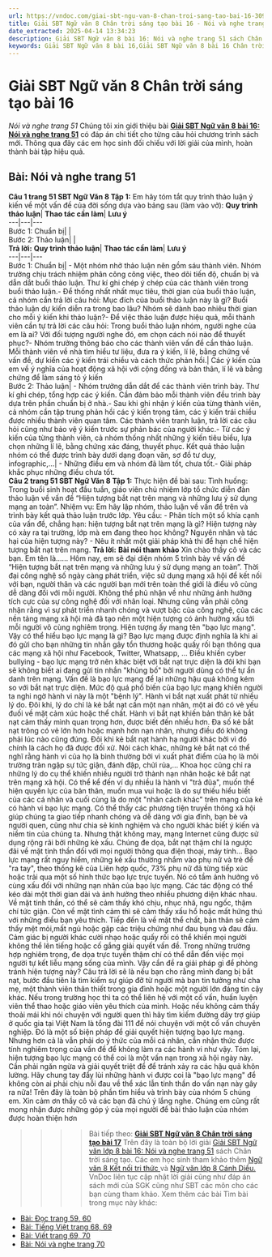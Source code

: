 ```yaml
---
url: https://vndoc.com/giai-sbt-ngu-van-8-chan-troi-sang-tao-bai-16-309431
title: Giải SBT Ngữ văn 8 Chân trời sáng tạo bài 16 - Nói và nghe trang 51 - VnDoc.com
date_extracted: 2025-04-14 13:34:23
description: Giải SBT Ngữ văn 8 bài 16: Nói và nghe trang 51 sách Chân trời sáng tạo có đáp án chi tiết cho các bạn cùng tham khảo.
keywords: Giải SBT Ngữ văn 8 bài 16,Giải SBT Ngữ văn 8 bài 16 Chân trời sáng tạo,Giải sách bài tập Ngữ văn CTST lớp 8,Ngữ văn lớp 8 Chân trời sáng tạo,giải bài tập ngữ văn lớp 8,bài Nói và nghe trang 51,giải SBT ngữ văn 8 CTST trang 51
---
```


# Giải SBT Ngữ văn 8 Chân trời sáng tạo bài 16
 _Nói và nghe trang 51_
Chúng tôi xin giới thiệu bài **[Giải SBT Ngữ văn 8 bài 16: Nói và nghe trang 51](<https://vndoc.com/giai-sbt-ngu-van-8-chan-troi-sang-tao-bai-16-309431>)** có đáp án chi tiết cho từng câu hỏi chương trình sách mới. Thông qua đây các em học sinh đối chiếu với lời giải của mình, hoàn thành bài tập hiệu quả.
## **Bài: Nói và nghe trang 51**
**Câu 1 trang 51 SBT Ngữ Văn 8 Tập 1:** Em hãy tóm tắt quy trình thảo luận ý kiến về một vấn đề của đời sống dựa vào bảng sau \(làm vào vở\):
**Quy trình thảo luận**| **Thao tác cần làm**| **Lưu ý**  
---|---|---  
Bước 1: Chuẩn bị| |   
Bước 2: Thảo luận| |   
**Trả lời:**
**Quy trình thảo luận**| **Thao tác cần làm**| **Lưu ý**  
---|---|---  
Bước 1: Chuẩn bị| \- Một nhóm nhở thảo luận nên gồm sáu thành viên. Nhóm trưởng chịu trách nhiệm phân công công việc, theo dõi tiến độ, chuẩn bị và dẫn dắt buổi thảo luận. Thư kí ghi chép ý chép của các thành viên trong buổi thảo luận.\- Để thống nhất nhất mục tiêu, thời gian của buổi thảo luận, cả nhóm cần trả lời câu hỏi: Mục đích của buổi thảo luận này là gì? Buổi thảo luận dự kiến diễn ra trong bao lâu? Nhóm sẽ dành bao nhiêu thời gian cho mỗi ý kiến khi thảo luận?\- Để việc thảo luận được hiệu quả, mỗi thành viên cần tự trả lời các câu hỏi: Trong buổi thảo luận nhóm, người nghe của em là ai? Với đối tượng người nghe đó, em chọn cách nói nào để thuyết phục?\- Nhóm trưởng thông báo cho các thành viên vấn đề cần thảo luận. Mỗi thành viên về nhà tìm hiểu tư liệu, đưa ra ý kiến, lí lẽ, bằng chứng về vấn đề, dự kiến các ý kiến trái chiều và cách thức phản hồi.| Các ý kiến của em về ý nghĩa của hoạt động xã hội với cộng đồng và bản thân, lí lẽ và bằng chứng để làm sáng tỏ ý kiến  
Bước 2: Thảo luận| \- Nhóm trưởng dẫn dắt để các thành viên trình bày. Thư kí ghi chép, tổng hợp các ý kiến. Cần đảm bảo mỗi thành viên đều trình bày dựa trên phần chuẩn bị ở nhà.\- Sau khi ghi nhận ý kiến của từng thành viên, cả nhóm cần tập trung phản hồi các ý kiến trọng tâm, các ý kiến trái chiều được nhiều thành viên quan tâm. Các thành viên tranh luận, trả lời các câu hỏi cũng như bảo vệ ý kiến trước sự phản bác của người khác.\- Từ các ý kiến của từng thành viên, cả nhóm thống nhất những ý kiến tiêu biểu, lựa chọn những lí lẽ, bằng chứng xác đáng, thuyết phục. Kết quả thảo luận nhóm có thể được trình bày dưới dạng đoạn văn, sơ đồ tư duy, infographic,…| \- Những điều em và nhóm đã làm tốt, chưa tốt.\- Giải pháp khắc phục những điều chưa tốt.  
**Câu 2 trang 51 SBT Ngữ Văn 8 Tập 1:** Thực hiện đề bài sau:
Tình huống: Trong buổi sinh hoạt đầu tuần, giáo viên chủ nhiệm lớp tổ chức diễn đàn thảo luận về vấn đề “Hiện tượng bắt nạt trên mạng và những lưu ý sử dụng mạng an toàn”.
Nhiệm vụ: Em hãy lập nhóm, thảo luận về vấn đề trên và trình bày kết quả thảo luận trước lớp.
Yêu cầu:
\- Phân tích một số khía cạnh của vấn đề, chẳng hạn: hiện tượng bắt nạt trên mạng là gì? Hiện tượng này có xảy ra tại trường, lớp mà em đang theo học không? Nguyên nhân và tác hại của hiện tượng này?
\- Nêu ít nhất một giải pháp khả thi để hạn chế hiện tượng bắt nạt trên mạng.
**Trả lời:**
**Bài nói tham khảo**
Xin chào thầy cô và các bạn. Em tên là...... Hôm nay, em sẽ đại diện nhóm 5 trình bày về vấn đề “Hiện tượng bắt nạt trên mạng và những lưu ý sử dụng mạng an toàn”. Thời đại công nghệ số ngày càng phát triển, việc sử dụng mạng xã hội để kết nối với bạn, người thân và các người bạn mới trên toàn thế giới là điều vô cùng dễ dàng đối với mỗi người. Không thể phủ nhận về như những ảnh hưởng tích cực của sự công nghệ đối với nhân loại. Nhưng cũng vẫn phải công nhận rằng vì sự phát triển nhanh chóng và vượt bậc của công nghệ, của các nền tảng mạng xã hội mà đã tạo nên một hiện tượng có ảnh hưởng xấu tới mỗi người vô cùng nghiêm trọng. Hiện tượng ấy mang tên "bạo lực mạng".
Vậy có thể hiểu bạo lực mạng là gì? Bạo lực mạng được định nghĩa là khi ai đó gửi cho bạn những tin nhắn gây tổn thương hoặc quấy rối bạn thông qua các mạng xã hội như Facebook, Twitter, Whatsapp, ... Điều khiến cyber bullying - bạo lực mạng trở nên khác biệt với bắt nạt trực diện là đôi khi bạn sẽ không biết ai đang gửi tin nhắn "khủng bố" bởi người dùng có thể tự ẩn danh trên mạng. Vấn đề là bạo lực mạng để lại những hậu quả không kém so với bắt nạt trực diện. Mức độ quá phổ biến của bạo lực mạng khiến người ta nghi ngờ hành vi này là một "bệnh lý". Hành vi bắt nạt xuất phát từ nhiều lý do. Đôi khi, lý do chỉ là kẻ bắt nạt cần một nạn nhân, một ai đó có vẻ yếu đuối về mặt cảm xúc hoặc thể chất. Hành vi bắt nạt khiến bản thân kẻ bắt nạt cảm thấy mình quan trọng hơn, được biết đến nhiều hơn. Đa số kẻ bắt nạt trông có vẻ lớn hơn hoặc mạnh hơn nạn nhân, nhưng điều đó không phải lúc nào cũng đúng. Đôi khi kẻ bắt nạt hành hạ người khác bởi vì đó chính là cách họ đã được đối xử. Nói cách khác, những kẻ bắt nạt có thể nghĩ rằng hành vi của họ là bình thường bởi vì xuất phát điểm của họ là môi trường tràn ngập sự tức giận, đánh đập, chửi rủa,… Khoa học cũng chỉ ra những lý do cụ thể khiến nhiều người trở thành nạn nhân hoặc kẻ bắt nạt trên mạng xã hội. Có thể kể đến ví dụ nhiều là hành vi "trả đũa", muốn thể hiện quyền lực của bản thân, muốn mua vui hoặc là do sự thiếu hiểu biết của các cá nhân và cuối cùng là do một "nhân cách khác" trên mạng của kẻ có hành vi bạo lực mạng. Có thể thấy các phương tiện truyền thông xã hội giúp chúng ta giao tiếp nhanh chóng và dễ dàng với gia đình, bạn bè và người quen, cũng như chia sẻ kinh nghiệm và cho người khác biết ý kiến và niềm tin của chúng ta. Nhưng thật không may, mạng Internet cũng được sử dụng rộng rãi bởi những kẻ xấu. Chúng đe dọa, bắt nạt thậm chí là ngược đãi về mặt tinh thần đối với mọi người thông qua điện thoại, máy tính...
Bạo lực mạng rất nguy hiểm, những kẻ xấu thường nhắm vào phụ nữ và trẻ để "ra tay", theo thống kê của Liên hợp quốc, 73% phụ nữ đã từng tiếp xúc hoặc trải qua một số hình thức bạo lực trực tuyến. Nó có tầm ảnh hưởng vô cùng xấu đối với những nạn nhân của bạo lực mạng. Các tác động có thể kéo dài một thời gian dài và ảnh hưởng theo nhiều phương diện khác nhau. Về mặt tinh thần, có thể sẽ cảm thấy khó chịu, nhục nhã, ngu ngốc, thậm chí tức giận. Còn về mặt tình cảm thì sẽ cảm thấy xấu hổ hoặc mất hứng thú với những điều bạn yêu thích. Tiếp đến là về mặt thể chất, bản thân sẽ cảm thấy mệt mỏi,mất ngủ hoặc gặp các triệu chứng như đau bụng và đau đầu. Cảm giác bị người khác cười nhạo hoặc quấy rối có thể khiến mọi người không thể lên tiếng hoặc cố gắng giải quyết vấn đề. Trong những trường hợp nghiêm trọng, đe dọa trực tuyến thậm chí có thể dẫn đến việc mọi người tự kết liễu mạng sống của mình.
Vậy cần đề ra giải pháp gì để phòng tránh hiện tượng này? Câu trả lời sẽ là nếu bạn cho rằng mình đang bị bắt nạt, bước đầu tiên là tìm kiếm sự giúp đỡ từ người mà bạn tin tưởng như cha mẹ, một thành viên thân thiết trong gia đình hoặc một người lớn đáng tin cậy khác. Nếu trong trường học thì ta có thể liên hệ với một cố vấn, huấn luyện viên thể thao hoặc giáo viên yêu thích của mình. Hoặc nếu không cảm thấy thoải mái khi nói chuyện với người quen thì hãy tìm kiếm đường dây trợ giúp ở quốc gia tại Việt Nam là tổng đài 111 để nói chuyện với một cố vấn chuyên nghiệp. Đó là một số biện pháp để giải quyết hiện tượng bạo lực mạng. Nhưng hơn cả là vẫn phải do ý thức của mỗi cá nhân, cần nhận thức được tính nghiêm trọng của vấn đề để không làm ra các hành vi như vậy.
Tóm lại, hiện tượng bạo lực mạng có thể coi là một vấn nạn trong xã hội ngày này. Cần phải ngăn ngừa và giải quyết triệt để để tránh xảy ra các hậu quả khôn lường. Hãy chung tay đẩy lùi những hành vi được coi là "bạo lực mạng" để không còn ai phải chịu nỗi đau về thể xác lẫn tinh thần do vấn nạn này gây ra nữa\!
Trên đây là toàn bộ phần tìm hiểu và trình bày của nhóm 5 chúng em. Xin cảm ơn thầy cô và các bạn đã chú ý lắng nghe. Chúng em cũng rất mong nhận được những góp ý của mọi người để bài thảo luận của nhóm được hoàn thiện hơn
>>>> Bài tiếp theo: **[Giải SBT Ngữ văn 8 Chân trời sáng tạo bài 17](<https://vndoc.com/giai-sbt-ngu-van-8-chan-troi-sang-tao-bai-17-309451>)**
Trên đây là toàn bộ lời giải [Giải SBT Ngữ văn lớp 8 bài 16: Nói và nghe trang 51](<https://vndoc.com/giai-sbt-ngu-van-8-chan-troi-sang-tao-bai-16-309431>) sách Chân trời sáng tạo. Các em học sinh tham khảo thêm [Ngữ văn 8 Kết nối tri thức ](<https://vndoc.com/ngu-van-8-ket-noi-tri-thuc>)và [Ngữ văn lớp 8 Cánh Diều.](<https://vndoc.com/ngu-van-8-canh-dieu>) VnDoc liên tục cập nhật lời giải cũng như đáp án sách mới của SGK cũng như SBT các môn cho các bạn cùng tham khảo.
Xem thêm các bài Tìm bài trong mục này khác:
  * [Bài: Đọc trang 59, 60](</giai-sbt-ngu-van-8-chan-troi-sang-tao-bai-17-309451>)
  * [Bài: Tiếng Việt trang 68, 69](</giai-sbt-ngu-van-8-chan-troi-sang-tao-bai-18-309452>)
  * [Bài: Viết trang 69, 70](</giai-sbt-ngu-van-8-chan-troi-sang-tao-bai-19-309454>)
  * [Bài: Nói và nghe trang 70](</giai-sbt-ngu-van-8-chan-troi-sang-tao-bai-20-309455>)

